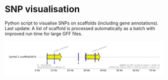 # SNP visualisation
Python script to visualise SNPs on scaffolds (including gene annotations).<br>
Last update: A list of scaffold is processed automatically as a batch with improved run time for large GFF files.<br>
<br>
![alt text](https://github.com/PatrickBuerger/SNP_visualisation/blob/main/SNPs_SymbC1.scaffold3829_full_sequence.png)
